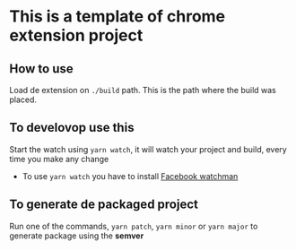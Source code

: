 # This is a template of chrome extension project

## How to use

Load de extension on `./build` path. This is the path where the build was placed.

## To develovop use this

Start the watch using `yarn watch`, it will watch your project and build, every time you make any change

* To use `yarn watch` you have to install [Facebook watchman](https://facebook.github.io/watchman/)

## To generate de packaged project

Run one of the commands, `yarn patch`, `yarn minor` or `yarn major` to generate package using the **semver**
